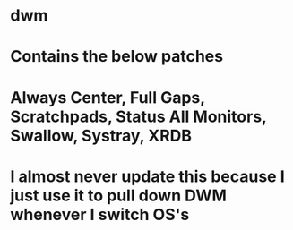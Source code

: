 # dwm
# Contains the below patches
# Always Center, Full Gaps, Scratchpads, Status All Monitors, Swallow, Systray, XRDB
# I almost never update this because I just use it to pull down DWM whenever I switch OS's
